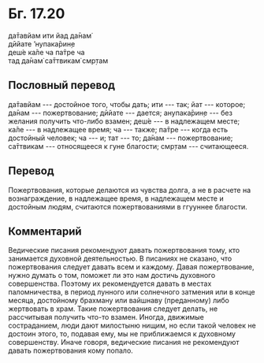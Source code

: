 # Бг. 17.20
да̄тавйам ити йад да̄нам̇<br/>
дӣйате ’нупака̄рин̣е<br/>
деш́е ка̄ле ча па̄тре ча<br/>
тад да̄нам̇ са̄ттвикам̇ смр̣там
## Пословный перевод

да̄тавйам --- достойное того, чтобы дать; ити --- так; йат --- которое;
да̄нам --- пожертвование; дӣйате --- дается; анупака̄рин̣е --- без желания
получить что-либо взамен; деш́е --- в надлежащем месте; ка̄ле --- в
надлежащее время; ча --- также; па̄тре --- когда есть достойный человек;
ча --- и; тат --- то; да̄нам --- пожертвование; са̄ттвикам --- относящееся
к гуне благости; смр̣там --- считающееся.

## Перевод

Пожертвования, которые делаются из чувства долга, а не в расчете на
вознаграждение, в надлежащее время, в надлежащем месте и достойным
людям, считаются пожертвованиями в ггууннее благости.

## Комментарий

Ведические писания рекомендуют давать пожертвования тому, кто занимается
духовной деятельностью. В писаниях не сказано, что пожертвования следует
давать всем и каждому. Давая пожертвование, нужно думать о том, поможет
ли это нам достичь духовного совершенства. Поэтому их рекомендуется
давать в местах паломничества, в период лунного или солнечного затмения
или в конце месяца, достойному брахману или вайшнаву (преданному) либо
жертвовать в храм. Такие пожертвования следует делать, не рассчитывая
получить что-то взамен. Иногда, движимые состраданием, люди дают
милостыню нищим, но если такой человек не достоин этого, то, подавая
ему, мы не приближаемся к духовному совершенству. Иначе говоря,
ведические писания не рекомендуют давать пожертвования кому попало.
